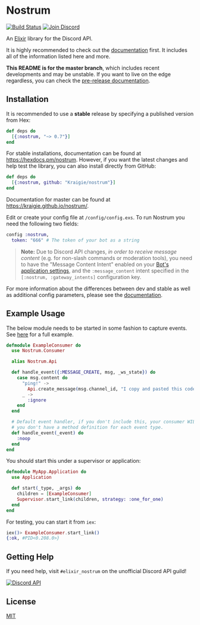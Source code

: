 # Nostrum

[![Build Status](https://github.com/Kraigie/nostrum/workflows/Test%20&%20Lint/badge.svg)](https://github.com/Kraigie/nostrum/actions)
[![Join Discord](https://img.shields.io/badge/discord-join-7289DA.svg)](https://discord.gg/2Bgn8nW)

An [Elixir](http://elixir-lang.org/) library for the Discord API.

It is highly recommended to check out the
[documentation](https://hexdocs.pm/nostrum/) first. It includes all of the
information listed here and more.

**This README is for the master branch**, which includes recent developments
and may be unstable. If you want to live on the edge regardless, you can check
the [pre-release documentation](https://kraigie.github.io/nostrum/).

## Installation

It is recommended to use a **stable** release by specifying a published
version from Hex:

```elixir
def deps do
  [{:nostrum, "~> 0.7"}]
end
```

For stable installations, documentation can be found at
https://hexdocs.pm/nostrum. However, if you want the latest changes and help
test the library, you can also install directly from GitHub:

```elixir
def deps do
  [{:nostrum, github: "Kraigie/nostrum"}]
end
```

Documentation for master can be found at https://kraigie.github.io/nostrum/.

Edit or create your config file at `/config/config.exs`. To run Nostrum you
need the following two fields:

```elixir
config :nostrum,
  token: "666" # The token of your bot as a string
```

> **Note:** Due to Discord API changes, _in order to receive message content_ (e.g.
for non-slash commands or moderation tools), you need to have the "Message
Content Intent" enabled on your [Bot's application
settings](https://discord.com/developers/applications/), and the
`:message_content` intent specified in the `[:nostrum, :gateway_intents]`
configuration key.

For more information about the differences between dev and stable as well as
additional config parameters, please see the
[documentation](https://kraigie.github.io/nostrum/).

## Example Usage
The below module needs to be started in some fashion to capture events. See
[here](https://github.com/Kraigie/nostrum/blob/master/examples/event_consumer.ex)
for a full example.

```elixir
defmodule ExampleConsumer do
  use Nostrum.Consumer

  alias Nostrum.Api

  def handle_event({:MESSAGE_CREATE, msg, _ws_state}) do
    case msg.content do
      "ping!" ->
        Api.create_message(msg.channel_id, "I copy and pasted this code")
      _ ->
        :ignore
    end
  end

  # Default event handler, if you don't include this, your consumer WILL crash if
  # you don't have a method definition for each event type.
  def handle_event(_event) do
    :noop
  end
end
```

You should start this under a supervisor or application:

```elixir
defmodule MyApp.Application do
  use Application

  def start(_type, _args) do
    children = [ExampleConsumer]
    Supervisor.start_link(children, strategy: :one_for_one)
  end
end
```

For testing, you can start it from `iex`:

```elixir
iex()> ExampleConsumer.start_link()
{:ok, #PID<0.208.0>}
```

## Getting Help

If you need help, visit `#elixir_nostrum` on the unofficial Discord API guild!

[![Discord API](https://discord.com/api/guilds/81384788765712384/embed.png?style=banner3)](https://discord.gg/2Bgn8nW)

## License
[MIT](https://opensource.org/licenses/MIT)
